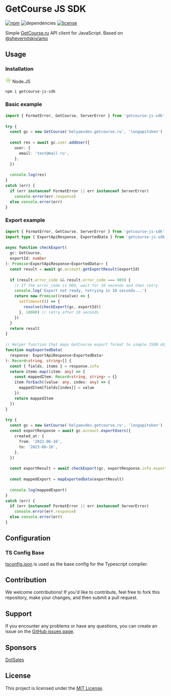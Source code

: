 # GetCourse JS SDK

[![npm](https://img.shields.io/npm/v/getcourse-js-sdk?logo=npm&style=flat&labelColor=000)](https://www.npmjs.com/package/getcourse-js-sdk)
![dependencies](https://img.shields.io/badge/dependencies-0-green?style=flat&labelColor=000)
[![license](https://img.shields.io/github/license/belyaev-dev/getcourse-js-sdk?style=flat&labelColor=000)](https://github.com/belyaev-dev/getcourse-js-sdk/blob/main/LICENSE)

Simple [GetCourse.ru](http://getcourse.ru) API client for JavaScript.
Based on [@shevernitskiy/amo](https://github.com/shevernitskiy/amo)

## Usage

### Installation

<img height='18' src='https://raw.githubusercontent.com/PKief/vscode-material-icon-theme/main/icons/nodejs.svg'> Node.JS

```powershell
npm i getcourse-js-sdk
```

### Basic example

```ts
import { FormatError, GetCourse, ServerError } from 'getcourse-js-sdk'

try {
  const gc = new GetCourse('belyaevdev.getcourse.ru', 'longapitoken')

  const res = await gc.user.addUser({
    user: {
      email: 'test@mail.ru',
    },
  })

  console.log(res)
}
catch (err) {
  if (err instanceof FormatError || err instanceof ServerError)
    console.error(err.response)
  else console.error(err)
}
```

### Export example

```ts
import { FormatError, GetCourse, ServerError } from 'getcourse-js-sdk'
import type { ExportApiResponse, ExportedData } from 'getcourse-js-sdk'

async function checkExport(
  gc: GetCourse,
  exportId: number
): Promise<ExportApiResponse<ExportedData>> {
  const result = await gc.account.getExportResult(exportId)

  if (result.error_code && result.error_code === 909) {
    // If the error_code is 909, wait for 10 seconds and then retry
    console.log('Export not ready, retrying in 10 seconds...')
    return new Promise((resolve) => {
      setTimeout(() => {
        resolve(checkExport(gc, exportId))
      }, 10000) // retry after 10 seconds
    })
  }
  return result
}

// Helper function that maps GetCourse export format to simple JSON object
function mapExportedData(
  response: ExportApiResponse<ExportedData>
): Record<string, string>[] {
  const { fields, items } = response.info
  return items.map((item: any) => {
    const mappedItem: Record<string, string> = {}
    item.forEach((value: any, index: any) => {
      mappedItem[fields[index]] = value
    })
    return mappedItem
  })
}

try {
  const gc = new GetCourse('belyaevdev.getcourse.ru', 'longapitoken')
  const exportResponse = await gc.account.exportUsers({
    created_at: {
      from: '2022-06-16',
      to: '2023-06-16',
    },
  })

  const exportResult = await checkExport(gc, exportResponse.info.export_id)

  const mappedExport = mapExportedData(exportResult)

  console.log(mappedExport)
}
catch (err) {
  if (err instanceof FormatError || err instanceof ServerError)
    console.error(err.response)
  else console.error(err)
}
```

## Configuration

### TS Config Base

[tsconfig.json](https://github.com/tsconfig/bases/tree/main/bases) is used as the base config for the Typescript compiler.

## Contribution

We welcome contributions! If you'd like to contribute, feel free to fork this repository, make your changes, and then submit a pull request.

## Support

If you encounter any problems or have any questions, you can create an issue on the [GitHub issues page](https://github.com/belyaev-dev/getcourse-js-sdk/issues).

## Sponsors

[DotSales](https://dotsales.ru)

## License

This project is licensed under the [MIT License](LICENSE).
